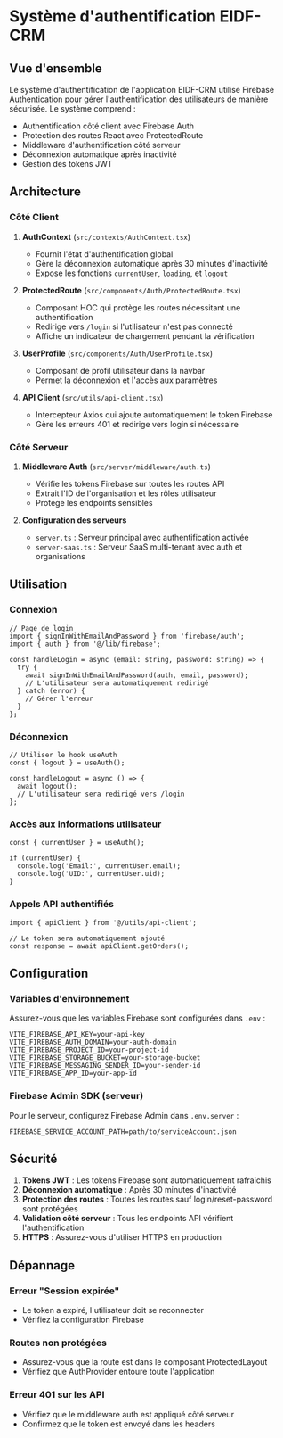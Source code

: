 # Système d'authentification EIDF-CRM

## Vue d'ensemble

Le système d'authentification de l'application EIDF-CRM utilise Firebase Authentication pour gérer l'authentification des utilisateurs de manière sécurisée. Le système comprend :

- Authentification côté client avec Firebase Auth
- Protection des routes React avec ProtectedRoute
- Middleware d'authentification côté serveur
- Déconnexion automatique après inactivité
- Gestion des tokens JWT

## Architecture

### Côté Client

1. **AuthContext** (`src/contexts/AuthContext.tsx`)
   - Fournit l'état d'authentification global
   - Gère la déconnexion automatique après 30 minutes d'inactivité
   - Expose les fonctions `currentUser`, `loading`, et `logout`

2. **ProtectedRoute** (`src/components/Auth/ProtectedRoute.tsx`)
   - Composant HOC qui protège les routes nécessitant une authentification
   - Redirige vers `/login` si l'utilisateur n'est pas connecté
   - Affiche un indicateur de chargement pendant la vérification

3. **UserProfile** (`src/components/Auth/UserProfile.tsx`)
   - Composant de profil utilisateur dans la navbar
   - Permet la déconnexion et l'accès aux paramètres

4. **API Client** (`src/utils/api-client.tsx`)
   - Intercepteur Axios qui ajoute automatiquement le token Firebase
   - Gère les erreurs 401 et redirige vers login si nécessaire

### Côté Serveur

1. **Middleware Auth** (`src/server/middleware/auth.ts`)
   - Vérifie les tokens Firebase sur toutes les routes API
   - Extrait l'ID de l'organisation et les rôles utilisateur
   - Protège les endpoints sensibles

2. **Configuration des serveurs**
   - `server.ts` : Serveur principal avec authentification activée
   - `server-saas.ts` : Serveur SaaS multi-tenant avec auth et organisations

## Utilisation

### Connexion

```tsx
// Page de login
import { signInWithEmailAndPassword } from 'firebase/auth';
import { auth } from '@/lib/firebase';

const handleLogin = async (email: string, password: string) => {
  try {
    await signInWithEmailAndPassword(auth, email, password);
    // L'utilisateur sera automatiquement redirigé
  } catch (error) {
    // Gérer l'erreur
  }
};
```

### Déconnexion

```tsx
// Utiliser le hook useAuth
const { logout } = useAuth();

const handleLogout = async () => {
  await logout();
  // L'utilisateur sera redirigé vers /login
};
```

### Accès aux informations utilisateur

```tsx
const { currentUser } = useAuth();

if (currentUser) {
  console.log('Email:', currentUser.email);
  console.log('UID:', currentUser.uid);
}
```

### Appels API authentifiés

```tsx
import { apiClient } from '@/utils/api-client';

// Le token sera automatiquement ajouté
const response = await apiClient.getOrders();
```

## Configuration

### Variables d'environnement

Assurez-vous que les variables Firebase sont configurées dans `.env` :

```env
VITE_FIREBASE_API_KEY=your-api-key
VITE_FIREBASE_AUTH_DOMAIN=your-auth-domain
VITE_FIREBASE_PROJECT_ID=your-project-id
VITE_FIREBASE_STORAGE_BUCKET=your-storage-bucket
VITE_FIREBASE_MESSAGING_SENDER_ID=your-sender-id
VITE_FIREBASE_APP_ID=your-app-id
```

### Firebase Admin SDK (serveur)

Pour le serveur, configurez Firebase Admin dans `.env.server` :

```env
FIREBASE_SERVICE_ACCOUNT_PATH=path/to/serviceAccount.json
```

## Sécurité

1. **Tokens JWT** : Les tokens Firebase sont automatiquement rafraîchis
2. **Déconnexion automatique** : Après 30 minutes d'inactivité
3. **Protection des routes** : Toutes les routes sauf login/reset-password sont protégées
4. **Validation côté serveur** : Tous les endpoints API vérifient l'authentification
5. **HTTPS** : Assurez-vous d'utiliser HTTPS en production

## Dépannage

### Erreur "Session expirée"
- Le token a expiré, l'utilisateur doit se reconnecter
- Vérifiez la configuration Firebase

### Routes non protégées
- Assurez-vous que la route est dans le composant ProtectedLayout
- Vérifiez que AuthProvider entoure toute l'application

### Erreur 401 sur les API
- Vérifiez que le middleware auth est appliqué côté serveur
- Confirmez que le token est envoyé dans les headers